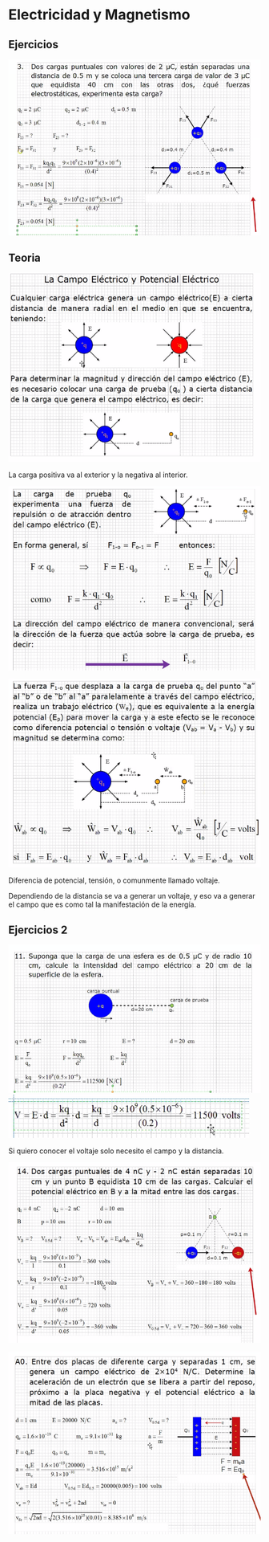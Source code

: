 # Electricidad y Magnetismo

## Ejercicios

![ejercicios-01](./img/2022-01-25-08-07.png)

## Teoria

![teoria-01](./img/2022-01-25-08-14.png)

La carga positiva va al exterior y la negativa al interior.

![teoria-02](./img/2022-01-25-08-19.png)

![teoria-02](./img/2022-01-25-08-41.png)

Diferencia de potencial, tensión, o comunmente llamado voltaje.

Dependiendo de la distancia se va a generar un voltaje, y eso
 va a generar el campo que es como tal la manifestación de
 la energía.

## Ejercicios 2

![ejercicios-02](./img/2022-01-25-08-58.png)
![ejercicios-02](./img/2022-01-25-09-02.png)

Si quiero conocer el voltaje solo necesito el campo y la distancia.

![ejercicios-03](./img/2022-01-25-09-12.png)

![ejercicios-04](./img/2022-01-25-09-25.png)
